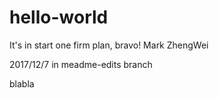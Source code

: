 # hello-world



It's in start one firm plan,
bravo!
Mark ZhengWei

2017/12/7
in meadme-edits branch

blabla	

